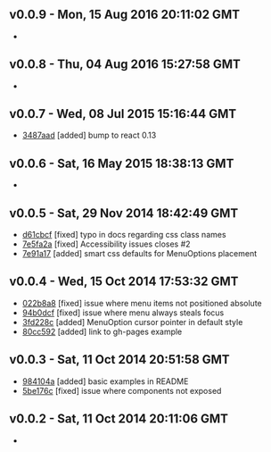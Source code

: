 v0.0.9 - Mon, 15 Aug 2016 20:11:02 GMT
--------------------------------------

- 


v0.0.8 - Thu, 04 Aug 2016 15:27:58 GMT
--------------------------------------

- 


v0.0.7 - Wed, 08 Jul 2015 15:16:44 GMT
--------------------------------------

- [3487aad](../../commit/3487aad) [added] bump to react 0.13


v0.0.6 - Sat, 16 May 2015 18:38:13 GMT
--------------------------------------

- 


v0.0.5 - Sat, 29 Nov 2014 18:42:49 GMT
--------------------------------------

- [d61cbcf](../../commit/d61cbcf) [fixed] typo in docs regarding css class names
- [7e5fa2a](../../commit/7e5fa2a) [fixed] Accessibility issues closes #2
- [7e91a17](../../commit/7e91a17) [added] smart css defaults for MenuOptions placement


v0.0.4 - Wed, 15 Oct 2014 17:53:32 GMT
--------------------------------------

- [022b8a8](../../commit/022b8a8) [fixed] issue where menu items not positioned absolute
- [94b0dcf](../../commit/94b0dcf) [fixed] issue where menu always steals focus
- [3fd228c](../../commit/3fd228c) [added] MenuOption cursor pointer in default style
- [80cc592](../../commit/80cc592) [added] link to gh-pages example


v0.0.3 - Sat, 11 Oct 2014 20:51:58 GMT
--------------------------------------

- [984104a](../../commit/984104a) [added] basic examples in README
- [5be176c](../../commit/5be176c) [fixed] issue where components not exposed


v0.0.2 - Sat, 11 Oct 2014 20:11:06 GMT
--------------------------------------

- 


